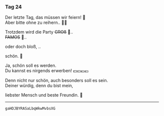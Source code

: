 ### Tag 24

Der letzte Tag, das müssen wir feiern! 🥳  
Aber bitte ohne zu reihern.. 🤢🤮  
  
Trotzdem wird die Party ~~GROß~~ 🤯..  
~~FAMOS~~ 🧐..  
  
oder doch bloß, ..  
  
schön. 🤗  
  
Ja, schön soll es werden.  
Du kannst es nirgends erwerben! 💵💴💶💷  
  
Denn nicht nur schön, auch besonders soll es sein.  
Deiner würdig, denn du bist mein,
  
liebster Mensch und beste Freundin. 💞

---

`gaHDJBYRASaLbqWkwMvbsXG`